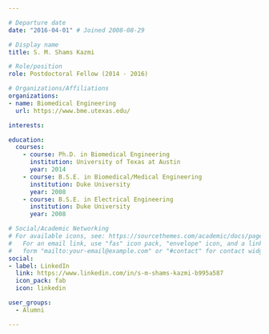 ```yaml
---

# Departure date
date: "2016-04-01" # Joined 2008-08-29

# Display name
title: S. M. Shams Kazmi

# Role/position
role: Postdoctoral Fellow (2014 - 2016)

# Organizations/Affiliations
organizations:
- name: Biomedical Engineering
  url: https://www.bme.utexas.edu/

interests:

education:
  courses:
    - course: Ph.D. in Biomedical Engineering
      institution: University of Texas at Austin
      year: 2014
    - course: B.S.E. in Biomedical/Medical Engineering
      institution: Duke University
      year: 2008
    - course: B.S.E. in Electrical Engineering
      institution: Duke University
      year: 2008

# Social/Academic Networking
# For available icons, see: https://sourcethemes.com/academic/docs/page-builder/#icons
#   For an email link, use "fas" icon pack, "envelope" icon, and a link in the
#   form "mailto:your-email@example.com" or "#contact" for contact widget.
social:
- label: LinkedIn
  link: https://www.linkedin.com/in/s-m-shams-kazmi-b995a587
  icon_pack: fab
  icon: linkedin

user_groups:
  - Alumni

---
```

